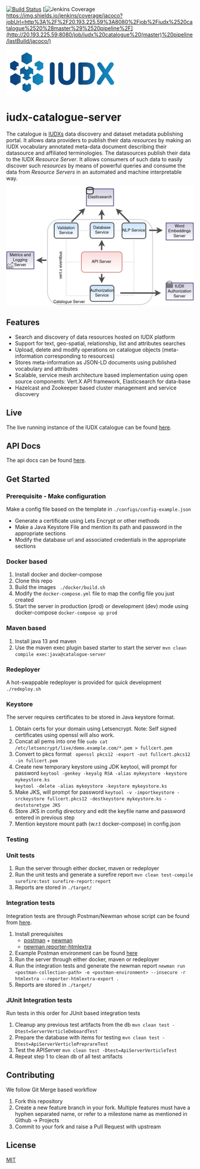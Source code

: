 [![Build Status](https://img.shields.io/jenkins/build?jobUrl=http%3A%2F%2F20.193.225.59%3A8080%2Fjob%2Fiudx%2520catalogue%2520%28master%29%2520pipeline%2F)](http://20.193.225.59:8080/job/iudx%20catalogue%20(master)%20pipeline/lastBuild/testReport/)
[![Jenkins Coverage]()https://img.shields.io/jenkins/coverage/jacoco?jobUrl=http%3A%2F%2F20.193.225.59%3A8080%2Fjob%2Fiudx%2520catalogue%2520%28master%29%2520pipeline%2F](http://20.193.225.59:8080/job/iudx%20catalogue%20(master)%20pipeline/lastBuild/jacoco/)

![IUDX](./docs/iudx.png)
# iudx-catalogue-server
The catalogue is [IUDXs](https://iudx.org.in) data discovery and dataset metadata publishing portal.
It allows data providers to publish their data *resources* by making an IUDX vocabulary annotated meta-data document describing their datasource and affiliated terminologies.
The datasources publish their data to the IUDX *Resource Server*.
It allows consumers of such data to easily discover such *resources* by means of powerful
queries and consume the data from *Resource Servers* in an automated and machine interpretable way.

<p align="center">
<img src="./docs/cat_overview.png">
</p>


## Features
- Search and discovery of data resources hosted on IUDX platform
- Support for text, geo-spatial, relationship, list and attributes searches
- Upload, delete and modify operations on catalogue objects (meta-information corresponding to resources)
- Stores meta-information as JSON-LD documents using published vocabulary and attributes
- Scalable, service mesh architecture based implementation using open source components: Vert.X API framework, Elasticsearch for data-base
- Hazelcast and Zookeeper based cluster management and service discovery


## Live 
The live running instance of the IUDX catalogue can be found [here](https://catalogue.iudx.org.in).

## API Docs 
The api docs can be found [here](https://catalogue.iudx.org.in/apis).



## Get Started

### Prerequisite - Make configuration
Make a config file based on the template in `./configs/config-example.json` 
- Generate a certificate using Lets Encrypt or other methods
- Make a Java Keystore File and mention its path and password in the appropriate sections
- Modify the database url and associated credentials in the appropriate sections

### Docker based
1. Install docker and docker-compose
2. Clone this repo
3. Build the images 
   ` ./docker/build.sh`
4. Modify the `docker-compose.yml` file to map the config file you just created
5. Start the server in production (prod) or development (dev) mode using docker-compose 
   ` docker-compose up prod `


### Maven based
1. Install java 13 and maven
2. Use the maven exec plugin based starter to start the server 
   `mvn clean compile exec:java@catalogue-server`

### Redeployer
A hot-swappable redeployer is provided for quick development 
`./redeploy.sh`


### Keystore
The server requires certificates to be stored in Java keystore format.
1. Obtain certs for your domain using Letsencrypt. Note: Self signed certificates using openssl will also work.
2. Concat all pems into one file 
`sudo cat /etc/letsencrypt/live/demo.example.com/*.pem > fullcert.pem`
3. Convert to pkcs format 
` openssl pkcs12 -export -out fullcert.pkcs12 -in fullcert.pem`
4. Create new temporary keystore using JDK keytool, will prompt for password 
`keytool -genkey -keyalg RSA -alias mykeystore -keystore mykeystore.ks`  
`keytool -delete -alias mykeystore -keystore mykeystore.ks` 
5. Make JKS, will prompt for password 
`keytool -v -importkeystore -srckeystore fullcert.pkcs12 -destkeystore mykeystore.ks -deststoretype JKS`
6. Store JKS in config directory and edit the keyfile name and password entered in previous step
7. Mention keystore mount path (w.r.t docker-compose) in config.json



### Testing

### Unit tests
1. Run the server through either docker, maven or redeployer
2. Run the unit tests and generate a surefire report 
   `mvn clean test-compile surefire:test surefire-report:report`
3. Reports are stored in `./target/`


### Integration tests
Integration tests are through Postman/Newman whose script can be found from [here](./src/test/resources/iudx-catalogue-server.postman_collection.json).
1. Install prerequisites 
   - [postman](https://www.postman.com/) + [newman](https://www.npmjs.com/package/newman)
   - [newman reporter-htmlextra](https://www.npmjs.com/package/newman-reporter-htmlextra)
2. Example Postman environment can be found [here](./configs/postman-env.json)
3. Run the server through either docker, maven or redeployer
4. Run the integration tests and generate the newman report 
   `newman run <postman-collection-path> -e <postman-environment> --insecure -r htmlextra --reporter-htmlextra-export .`
5. Reports are stored in `./target/`

### JUnit Integration tests
Run tests in this order for JUnit based integration tests
1. Cleanup any previous test artifacts from the db
    `mvn clean test -Dtest=ServerVerticleDeboardTest` 
2. Prepare the database with items for testing 
   `mvn clean test -Dtest=ApiServerVerticlePreprareTest`
3. Test the APIServer 
   `mvn clean test -Dtest=ApiServerVerticleTest`
4. Repeat step 1 to clean db of all test artifacts


## Contributing
We follow Git Merge based workflow 
1. Fork this repository
2. Create a new feature branch in your fork. Multiple features must have a hyphen separated name, or refer to a milestone name as mentioned in Github -> Projects  
4. Commit to your fork and raise a Pull Request with upstream


## License
[MIT](./LICENSE.txt)
